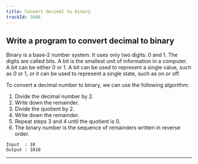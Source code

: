 ```yaml
---
title: Convert decimal to binary
trackId: 3846
---
```


## Write a program to convert decimal to binary

Binary is a base-2 number system. It uses only two digits: 0 and 1. The digits are called bits. A bit is the smallest unit of information in a computer. A bit can be either 0 or 1. A bit can be used to represent a single value, such as 0 or 1, or it can be used to represent a single state, such as on or off.

To convert a decimal number to binary, we can use the following algorithm:

1. Divide the decimal number by 2.
2. Write down the remainder.
3. Divide the quotient by 2.
4. Write down the remainder.
5. Repeat steps 3 and 4 until the quotient is 0.
6. The binary number is the sequence of remainders written in reverse order.

```
Input  : 10
Output : 1010
```

---
